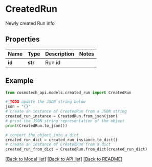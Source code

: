 # CreatedRun

Newly created Run info

## Properties

Name | Type | Description | Notes
------------ | ------------- | ------------- | -------------
**id** | **str** | Run id | 

## Example

```python
from cosmotech_api.models.created_run import CreatedRun

# TODO update the JSON string below
json = "{}"
# create an instance of CreatedRun from a JSON string
created_run_instance = CreatedRun.from_json(json)
# print the JSON string representation of the object
print(CreatedRun.to_json())

# convert the object into a dict
created_run_dict = created_run_instance.to_dict()
# create an instance of CreatedRun from a dict
created_run_from_dict = CreatedRun.from_dict(created_run_dict)
```
[[Back to Model list]](../README.md#documentation-for-models) [[Back to API list]](../README.md#documentation-for-api-endpoints) [[Back to README]](../README.md)


